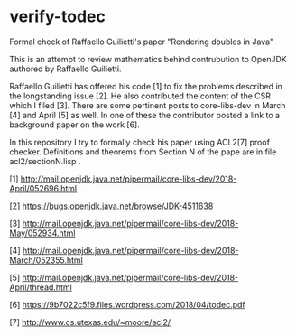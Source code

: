 # verify-todec
Formal check of Raffaello Guilietti's paper "Rendering doubles in Java"

This is an attempt to review mathematics behind contrubution to OpenJDK authored by Raffaello Guilietti.

Raffaello Guilietti has offered his code [1] to fix the problems described in the longstanding issue [2].
He also contributed the content of the CSR which I filed [3].
There are some pertinent posts to core-libs-dev in March [4] and April [5] as well.
In one of these the contributor posted a link to a background paper on the work [6].

In this repository I try to formally check his paper using ACL2[7] proof checker.
Definitions and theorems from Section N of the pape are in file acl2/sectionN.lisp .

[1] http://mail.openjdk.java.net/pipermail/core-libs-dev/2018-April/052696.html

[2] https://bugs.openjdk.java.net/browse/JDK-4511638

[3] http://mail.openjdk.java.net/pipermail/core-libs-dev/2018-May/052934.html

[4] http://mail.openjdk.java.net/pipermail/core-libs-dev/2018-March/052355.html

[5] http://mail.openjdk.java.net/pipermail/core-libs-dev/2018-April/thread.html

[6] https://9b7022c5f9.files.wordpress.com/2018/04/todec.pdf

[7] http://www.cs.utexas.edu/~moore/acl2/
